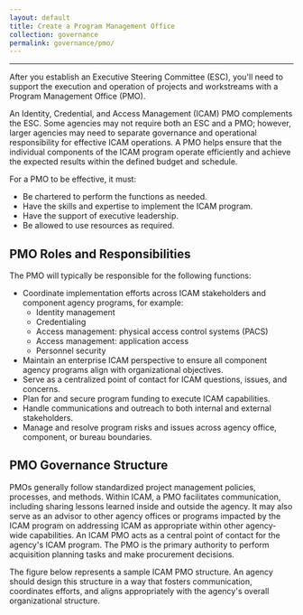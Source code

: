 ```yaml
---
layout: default
title: Create a Program Management Office
collection: governance
permalink: governance/pmo/
---
```

---

After you establish an Executive Steering Committee (ESC), you'll need to support the execution and operation of projects and workstreams with a Program Management Office (PMO).

An Identity, Credential, and Access Management (ICAM) PMO complements the ESC. Some agencies may not require both an ESC and a PMO; however, larger agencies may need to separate governance and operational responsibility for effective ICAM operations. A PMO helps ensure that the individual components of the ICAM program operate efficiently and achieve the expected results within the defined budget and schedule.

For a PMO to be effective, it must:

- Be chartered to perform the functions as needed.
- Have the skills and expertise to implement the ICAM program.
- Have the support of executive leadership.
- Be allowed to use resources as required.

## PMO Roles and Responsibilities

The PMO will typically be responsible for the following functions:

- Coordinate implementation efforts across ICAM stakeholders and component agency programs, for example:
    - Identity management
    - Credentialing 
    - Access management: physical access control systems (PACS)
    - Access management: application access
    - Personnel security
- Maintain an enterprise ICAM perspective to ensure all component agency programs align with organizational objectives.
- Serve as a centralized point of contact for ICAM questions, issues, and concerns.
- Plan for and secure program funding to execute ICAM capabilities.
- Handle communications and outreach to both internal and external stakeholders.
- Manage and resolve program risks and issues across agency office, component, or bureau boundaries.

## PMO Governance Structure

PMOs generally follow standardized project management policies, processes, and methods. Within ICAM, a PMO facilitates communication, including sharing lessons learned inside and outside the agency. It may also serve as an advisor to other agency offices or programs impacted by the ICAM program on addressing ICAM as appropriate within other agency-wide capabilities. An ICAM PMO acts as a central point of contact for the agency's ICAM program. The PMO is the primary authority to perform acquisition planning tasks and make procurement decisions.

The figure below represents a sample ICAM PMO structure. An agency should design this structure in a way that fosters communication, coordinates efforts, and aligns appropriately with the agency's overall organizational structure.

